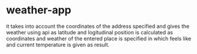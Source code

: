 # weather-app
it takes into account the coordinates of the address specified and gives the weather using api as latitude and logitudinal position is calculated as coordinates and weather of the entered place is specified 
in which feels like and current temperature is given as result.
